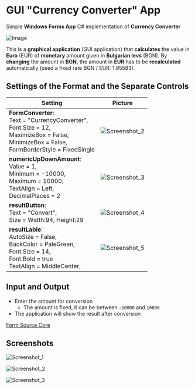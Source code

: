 # GUI "Currency Converter" App
Simple **Windows Forms App** C# implementation of **Currency Converter**

<img alt="Image" src="https://user-images.githubusercontent.com/85368212/169101075-ae783a55-9c39-4ec4-9013-d246f2c26b03.png" />

This is a **graphical application** (GUI application) that **calculates** the value in **Euro** (EUR) of **monetary** amount given in **Bulgarian levs** (BGN). By **changing** the amount in **BGN**, the amount in **EUR** has to be **recalculated** automatically (used a fixed rate BGN / EUR: 1.95583).

## Settings of the Format and the Separate Controls

| Setting                         |  Picture                 |
| --------------------------------|:------------------------:| 
| **FormConverter**:<br>Text = "CurrencyConverter",<br>Font.Size = 12,<br>MaximizeBox = False,<br>MinimizeBox = False,<br>FormBorderStyle = FixedSingle<br>|               ![Screenshot_2](https://user-images.githubusercontent.com/85368212/170478030-3256c9d5-60d8-4a92-aa60-a59928d06cf1.png)                  
| **numericUpDownAmount**:<br>Value = 1, <br>Minimum = -10000,<br> Maximum = 10000,<br>TextAlign = Left,<br>DecimalPlaces = 2<br>                    |                     ![Screenshot_3](https://user-images.githubusercontent.com/85368212/170480739-ead56633-afd2-4168-9a5d-fdf775a4bf05.png)
| **resultButton**:<br>Text = "Convert",<br>Size = Width:94, Height:29<br>               |                                                                                 ![Screenshot_4](https://user-images.githubusercontent.com/85368212/170480991-a3bd4ea6-e6d3-402e-ac40-f0239adfed41.png)
| **resultLable**:<br>AutoSize = False,<br>BackColor = PaleGreen,<br>Font.Size = 14,<br>Font.Bold = true<br>TextAlign = MiddleCenter,<br>|                                 ![Screenshot_5](https://user-images.githubusercontent.com/85368212/170481087-52654e32-dd34-4cae-981f-ffe76dcfec02.png)



## Input and Output
 - Enter the amount for conversion
    - The amount is fixed, it can be between `-10000` and `10000`
 - The application will show the result after conversion

[Form Source Core](ConvertionForm.cs)

## Screenshots

![Screenshot_1](https://user-images.githubusercontent.com/85368212/170481680-258801e2-e182-4210-bfcc-ae8f1a7f37fd.png)

![Screenshot_2](https://user-images.githubusercontent.com/85368212/170481693-0e900872-6762-4f10-881b-ae30401a4dec.png)

![Screenshot_3](https://user-images.githubusercontent.com/85368212/170481705-0c03518a-e402-4446-86fb-15dc8d762d61.png)

